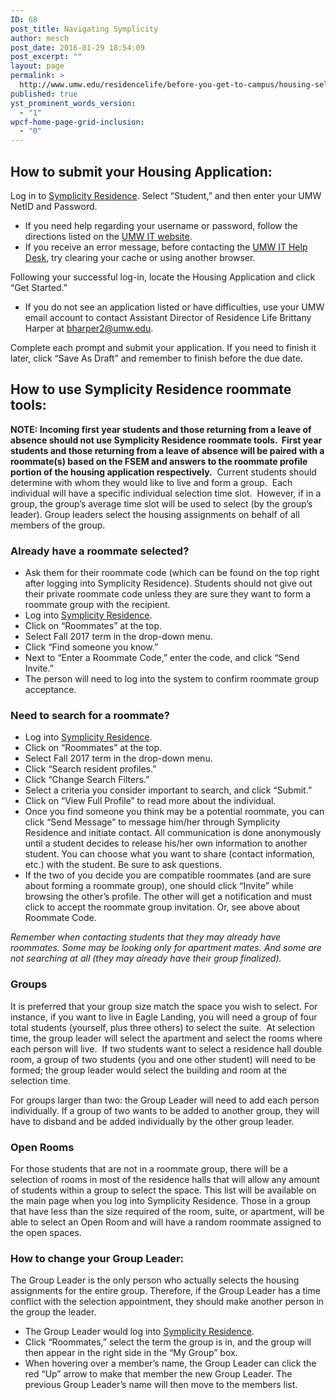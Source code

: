 ```yaml
---
ID: 68
post_title: Navigating Symplicity
author: mesch
post_date: 2016-01-29 18:54:09
post_excerpt: ""
layout: page
permalink: >
  http://www.umw.edu/residencelife/before-you-get-to-campus/housing-selection/navigating-symplicity/
published: true
yst_prominent_words_version:
  - "1"
wpcf-home-page-grid-inclusion:
  - "0"
---
```

<h2>How to submit your Housing Application:</h2>
Log in to <a href="https://umw-residence.symplicity.com">Symplicity Residence</a>. Select “Student,” and then enter your UMW NetID and Password.
<ul>
 	<li>If you need help regarding your username or password, follow the directions listed on the <a href="http://technology.umw.edu/logins">UMW IT website</a>.</li>
 	<li>If you receive an error message, before contacting the <a href="http://technology.umw.edu/helpdesk">UMW IT Help Desk</a>, try clearing your cache or using another browser.</li>
</ul>
Following your successful log-in, locate the Housing Application and click “Get Started.”
<ul>
 	<li>If you do not see an application listed or have difficulties, use your UMW email account to contact Assistant Director of Residence Life Brittany Harper at <a href="mailto:bharper2@umw.edu">bharper2@umw.edu</a>.</li>
</ul>
Complete each prompt and submit your application. If you need to finish it later, click “Save As Draft” and remember to finish before the due date.
<h2>How to use Symplicity Residence roommate tools:</h2>
<strong>NOTE: Incoming first year students and those returning from a leave of absence should not use Symplicity Residence roommate tools.  First year students and those returning from a leave of absence will be paired with a roommate(s) based on the FSEM and answers to the roommate profile portion of the housing application respectively.</strong>  Current students should determine with whom they would like to live and form a group.  Each individual will have a specific individual selection time slot.  However, if in a group, the group’s average time slot will be used to select (by the group’s leader). Group leaders select the housing assignments on behalf of all members of the group.
<h3>Already have a roommate selected?</h3>
<ul>
 	<li>Ask them for their roommate code (which can be found on the top right after logging into Symplicity Residence). Students should not give out their private roommate code unless they are sure they want to form a roommate group with the recipient.</li>
 	<li>Log into <a href="https://umw-residence.symplicity.com">Symplicity Residence</a>.</li>
 	<li>Click on “Roommates” at the top.</li>
 	<li>Select Fall 2017 term in the drop-down menu.</li>
 	<li>Click “Find someone you know.”</li>
 	<li>Next to “Enter a Roommate Code,” enter the code, and click “Send Invite.”</li>
 	<li>The person will need to log into the system to confirm roommate group acceptance.</li>
</ul>
<h3>Need to search for a roommate?</h3>
<ul>
 	<li>Log into <a href="https://umw-residence.symplicity.com">Symplicity Residence</a>.</li>
 	<li>Click on “Roommates” at the top.</li>
 	<li>Select Fall 2017 term in the drop-down menu.</li>
 	<li>Click “Search resident profiles.”</li>
 	<li>Click “Change Search Filters.”</li>
 	<li>Select a criteria you consider important to search, and click “Submit.”</li>
 	<li>Click on “View Full Profile” to read more about the individual.</li>
 	<li>Once you find someone you think may be a potential roommate, you can click “Send Message” to message him/her through Symplicity Residence and initiate contact. All communication is done anonymously until a student decides to release his/her own information to another student. You can choose what you want to share (contact information, etc.) with the student. Be sure to ask questions.</li>
 	<li>If the two of you decide you are compatible roommates (and are sure about forming a roommate group), one should click “Invite” while browsing the other’s profile. The other will get a notification and must click to accept the roommate group invitation. Or, see above about Roommate Code.</li>
</ul>
<em>Remember when contacting students that they may already have roommates. Some may be looking only for apartment mates. And some are not searching at all (they may already have their group finalized).</em>
<h3>Groups</h3>
It is preferred that your group size match the space you wish to select. For instance, if you want to live in Eagle Landing, you will need a group of four total students (yourself, plus three others) to select the suite.  At selection time, the group leader will select the apartment and select the rooms where each person will live.  If two students want to select a residence hall double room, a group of two students (you and one other student) will need to be formed; the group leader would select the building and room at the selection time.

For groups larger than two: the Group Leader will need to add each person individually. If a group of two wants to be added to another group, they will have to disband and be added individually by the other group leader.
<h3>Open Rooms</h3>
For those students that are not in a roommate group, there will be a selection of rooms in most of the residence halls that will allow any amount of students within a group to select the space. This list will be available on the main page when you log into Symplicity Residence. Those in a group that have less than the size required of the room, suite, or apartment, will be able to select an Open Room and will have a random roommate assigned to the open spaces.
<h3>How to change your Group Leader:</h3>
The Group Leader is the only person who actually selects the housing assignments for the entire group. Therefore, if the Group Leader has a time conflict with the selection appointment, they should make another person in the group the leader.
<ul>
 	<li>The Group Leader would log into <a href="https://umw-residence.symplicity.com">Symplicity Residence</a>.</li>
 	<li>Click “Roommates,” select the term the group is in, and the group will then appear in the right side in the “My Group” box.</li>
 	<li>When hovering over a member’s name, the Group Leader can click the red “Up” arrow to make that member the new Group Leader. The previous Group Leader’s name will then move to the members list.</li>
</ul>